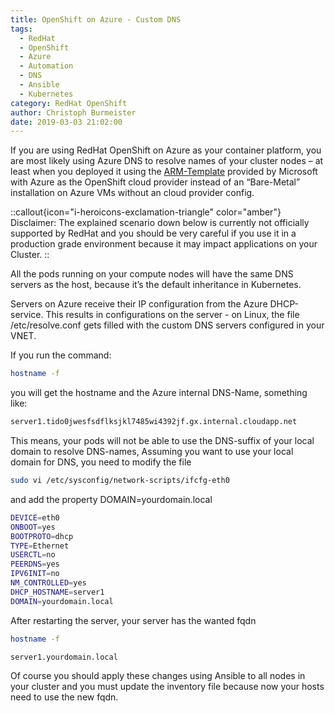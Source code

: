 ```yaml
---
title: OpenShift on Azure - Custom DNS
tags:
  - RedHat
  - OpenShift
  - Azure
  - Automation
  - DNS
  - Ansible
  - Kubernetes
category: RedHat OpenShift
author: Christoph Burmeister
date: 2019-03-03 21:02:00
---
```


If you are using RedHat OpenShift on Azure as your container platform, you are most likely using Azure DNS to resolve names of your cluster nodes – at least when you deployed it using the [ARM-Template](https://github.com/Microsoft/openshift-container-platform) provided by Microsoft with Azure as the OpenShift cloud provider instead of an “Bare-Metal” installation on Azure VMs without an cloud provider config.

<!-- more -->

::callout{icon="i-heroicons-exclamation-triangle" color="amber"}
Disclaimer:
The explained scenario down below is currently not officially supported by RedHat and you should be very careful if you use it in a production grade environment because it may impact applications on your Cluster.
::

All the pods running on your compute nodes will have the same DNS servers as the host, because it’s the default inheritance in Kubernetes.

Servers on Azure receive their IP configuration from the Azure DHCP-service. This results in configurations on the server - on Linux, the file /etc/resolve.conf gets filled with the custom DNS servers configured in your VNET.

If you run the command:

```bash
hostname -f
```

you will get the hostname and the Azure internal DNS-Name, something like:

```bash
server1.tido0jwesfsdflksjkl7485wi4392jf.gx.internal.cloudapp.net
```

This means, your pods will not be able to use the DNS-suffix of your local domain to resolve DNS-names,
Assuming you want to use your local domain for DNS, you need to modify the file

```bash
sudo vi /etc/sysconfig/network-scripts/ifcfg-eth0
```

and add the property DOMAIN=yourdomain.local

```bash
DEVICE=eth0
ONBOOT=yes
BOOTPROTO=dhcp
TYPE=Ethernet
USERCTL=no
PEERDNS=yes
IPV6INIT=no
NM_CONTROLLED=yes
DHCP_HOSTNAME=server1
DOMAIN=yourdomain.local
```

After restarting the server, your server has the wanted fqdn

```bash
hostname -f

server1.yourdomain.local
```

Of course you should apply these changes using Ansible to all nodes in your cluster and you must update the inventory file because now your hosts need to use the new fqdn.
